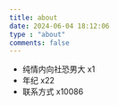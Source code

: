 ```yaml
---
title: about
date: 2024-06-04 18:12:06
type : "about"
comments: false
---
```


- 纯情内向社恐男大 x1
- 年纪 x22
- 联系方式 x10086
